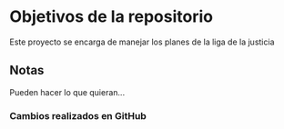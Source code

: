# Objetivos de la repositorio

Este proyecto se encarga de manejar los planes de la liga de la justicia


## Notas
Pueden hacer lo que quieran...

### Cambios realizados en GitHub
